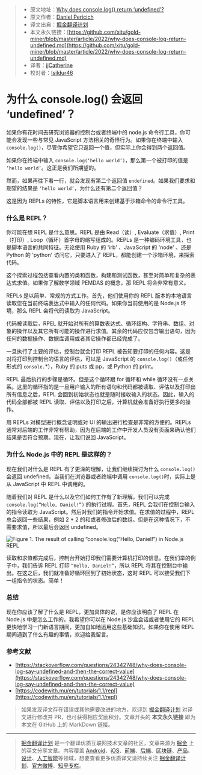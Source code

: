 > * 原文地址：[Why does console.log() return ‘undefined’?](https://blog.bitsrc.io/why-does-console-log-return-undefined-e06d44b4d0f8)
> * 原文作者：[Daniel Pericich](https://medium.com/@dpericich)
> * 译文出自：[掘金翻译计划](https://github.com/xitu/gold-miner)
> * 本文永久链接：[https://github.com/xitu/gold-miner/blob/master/article/2022/why-does-console-log-return-undefined.md](https://github.com/xitu/gold-miner/blob/master/article/2022/why-does-console-log-return-undefined.md)
> * 译者：[jjCatherine](https://github.com/xyj1020)
> * 校对者：[Isildur46](https://github.com/Isildur46)

# 为什么 console.log() 会返回 ‘undefined’？

如果你有花时间去研究浏览器的控制台或者终端中的 node.js 命令行工具，你可能会发现一些与常见 JavaScript 方法相关的奇怪行为。如果你在终端中输入 `console.log()`，尽管你希望它只返回一个值，但实际上你会得到两个返回值。

如果你在终端中输入 `console.log(‘hello world’)`，那么第一个被打印的值是 `‘hello world’`。这正是我们所期望的。

然而，如果再往下看一行，就会发现有第二个返回值 `undefined`。如果我们要求和期望的结果是 `‘hello world’`，为什么还有第二个返回值？

这是因为 REPLs 的特性，它是脚本语言用来创建基于沙箱命令的命令行工具。

### 什么是 REPL？

你可能在想 REPL 是什么意思。REPL 是由 Read（读）, Evaluate（求值）, Print（打印）, Loop（循环）首字母的缩写组成的。REPLs 是一种编码环境工具，也是脚本语言的共同特征。无论使用 Ruby 的 'irb' 、JavaScript 的 'node' 、还是 Python 的 'python' 访问它，只要进入了 REPL，都能创建一个沙箱环境，来探索代码。

这个探索过程包括查看内置的类和函数，构建和测试函数，甚至对简单和复杂的表达式求值。如果你了解数学领域 PEMDAS 的概念，那 REPL 将会非常有意义。

REPLs 是以简单、常规的方式工作。首先，他们使用你的 REPL 版本的本地语言读取您在当前终端表达式中输入的任何代码。如果你当前使用的是 Node.js 环境，那么 REPL 会将代码读取为 JavaScript。

代码被读取后，RPEL 就开始对所有的算数表达式、循环结构、字符串、数组、对象的操作以及其它所有可能的操作进行求值。其余的代码应仅包含输出语句，因为任何的数据操作、数据库调用或者其它操作都已经完成了。

一旦执行了主要的评估，控制台就会打印 REPL 被告知要打印的任何内容。这是对将打印到控制台的语言的评估，可以是 JavaScript 的 `console.log()`（或任何形式的 `console.`*），Ruby 的 puts 或 pp，或 Python 的 print。

REPL 最后执行的步骤是循环。但是这个循环跟 for 循环和 while 循环没有一点关系。这里的循环指的是一旦用户输入的所有语句和代码都被读取、评估以及打印出所有信息之后，REPL 会回到初始状态也就是随时接收输入的状态。因此，输入的代码全部都被 REPL 读取、评估以及打印之后，计算机就会准备好执行更多的操作。

用 REPLs 对模型进行概念证明或对 UI 的输出进行检查是非常的方便的。REPLs 通常对后端的工作非常有帮助，因为在后端的工作中开发人员没有页面来确认他们结果是否符合预期。现在，让我们说回 JavaScript。

### 为什么 Node.js 中的 REPL 是这样的？

现在我们对什么是 REPL 有了更深的理解，让我们继续探讨为什么 `console.log()` 会返回 undefined。当我们在浏览器或者终端中调用 `console.log()`时，实际上是从 JavaScript 中 REPL 中调用的。

随着我们对 REPL 是什么以及它们如何工作有了新理解，我们可以完成 `console.log(“Hello, Daniel!”)` 的执行过程。首先，REPL 会我们在控制台输入的指令读取为 JavaScript。然后对我们的指令开始求值。在求值的过程中，REPL 总会返回一些结果，例如 2 + 2 的和或者修改后的数组。但是在这种情况下，不需要求值，所以最后会返回 undefined。

![Figure 1. The result of calling “console.log(“Hello, Daniel!”) in Node.js REPL](https://cdn-images-1.medium.com/max/2000/1*oRXhxIJaSy_meLMsIxXjdw.png)

读取和求值都完成后，控制台开始打印我们需要计算机打印的信息。在我们举的例子中，我们告诉 REPL 打印 `“Hello, Daniel!”`，所以 REPL 将其在控制台中输出。在这之后，我们就准备好循环回到了初始状态，这时 REPL 可以接受我们下一组指令的状态。简单！

### 总结

现在你应该了解了什么是 REPL，更加具体的说，是你应该明白了 REPL 在 Node.js 中是怎么工作的。我希望你可以在 Node.js 沙盒会话或者使用它的 REPL 更快地学习一门新语言期间，更加自如地运用这些基础知识。如果你在使用 REPL 期间遇到了什么有趣的事情，欢迎给我留言。

### 参考文献

* [https://stackoverflow.com/questions/24342748/why-does-console-log-say-undefined-and-then-the-correct-value](https://stackoverflow.com/questions/24342748/why-does-console-log-say-undefined-and-then-the-correct-value)
* [https://codewith.mu/en/tutorials/1.1/repl](https://codewith.mu/en/tutorials/1.1/repl)

> 如果发现译文存在错误或其他需要改进的地方，欢迎到 [掘金翻译计划](https://github.com/xitu/gold-miner) 对译文进行修改并 PR，也可获得相应奖励积分。文章开头的 **本文永久链接** 即为本文在 GitHub 上的 MarkDown 链接。

---

> [掘金翻译计划](https://github.com/xitu/gold-miner) 是一个翻译优质互联网技术文章的社区，文章来源为 [掘金](https://juejin.im) 上的英文分享文章。内容覆盖 [Android](https://github.com/xitu/gold-miner#android)、[iOS](https://github.com/xitu/gold-miner#ios)、[前端](https://github.com/xitu/gold-miner#前端)、[后端](https://github.com/xitu/gold-miner#后端)、[区块链](https://github.com/xitu/gold-miner#区块链)、[产品](https://github.com/xitu/gold-miner#产品)、[设计](https://github.com/xitu/gold-miner#设计)、[人工智能](https://github.com/xitu/gold-miner#人工智能)等领域，想要查看更多优质译文请持续关注 [掘金翻译计划](https://github.com/xitu/gold-miner)、[官方微博](http://weibo.com/juejinfanyi)、[知乎专栏](https://zhuanlan.zhihu.com/juejinfanyi)。
